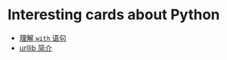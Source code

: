 # Interesting cards about Python

* [理解 `with` 语句](understanding-with-statement.md)
* [urllib 简介](urllib-intro.md)